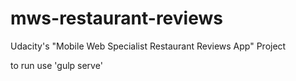 # mws-restaurant-reviews
Udacity's "Mobile Web Specialist Restaurant Reviews App" Project


to run use 'gulp serve'

